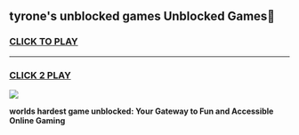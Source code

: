 
## tyrone's unblocked games Unblocked Games👋
<h3>
<a href="https://premium.freeplayer.one?title=tyrone's_unblocked_games&ref=16F">CLICK TO PLAY</a></h3>
<hr>

<h3>
<a href="https://premium.freeplayer.one?title=tyrone's_unblocked_games&ref=16F">CLICK 2 PLAY</a>
  
</h3>

<a href="https://premium.freeplayer.one?title=tyrone's_unblocked_games&ref=16F/"><img src="https://clearcache.store/games.png"></a>


**worlds hardest game unblocked: Your Gateway to Fun and Accessible Online Gaming**
